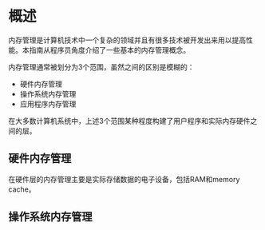 # 概述

内存管理是计算机技术中一个复杂的领域并且有很多技术被开发出来用以提高性能。本指南从程序员角度介绍了一些基本的内存管理概念。

内存管理通常被划分为3个范围，虽然之间的区别是模糊的：

* 硬件内存管理
* 操作系统内存管理
* 应用程序内存管理

在大多数计算机系统中，上述3个范围某种程度构建了用户程序和实际内存硬件之间的层。

## 硬件内存管理

在硬件层的内存管理主要是实际存储数据的电子设备，包括RAM和memory cache。

## 操作系统内存管理